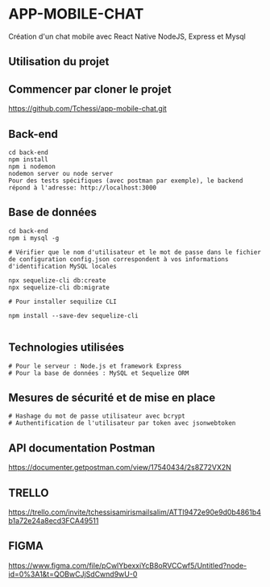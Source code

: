 # APP-MOBILE-CHAT

Création d'un chat mobile avec React Native NodeJS, Express et Mysql

## Utilisation du projet

## Commencer par cloner le projet

https://github.com/Tchessi/app-mobile-chat.git


## Back-end

```
cd back-end
npm install
npm i nodemon
nodemon server ou node server
Pour des tests spécifiques (avec postman par exemple), le backend répond à l'adresse: http://localhost:3000

```
## Base de données

```
cd back-end
npm i mysql -g 

# Vérifier que le nom d'utilisateur et le mot de passe dans le fichier de configuration config.json correspondent à vos informations d'identification MySQL locales

npx sequelize-cli db:create
npx sequelize-cli db:migrate

# Pour installer sequilize CLI

npm install --save-dev sequelize-cli


```

## Technologies utilisées

```
# Pour le serveur : Node.js et framework Express
# Pour la base de données : MySQL et Sequelize ORM

```

## Mesures de sécurité et de mise en place

```
# Hashage du mot de passe utilisateur avec bcrypt
# Authentification de l'utilisateur par token avec jsonwebtoken

```
## API documentation Postman
https://documenter.getpostman.com/view/17540434/2s8Z72VX2N

## TRELLO 

https://trello.com/invite/tchessisamirismailsalim/ATTI9472e90e9d0b4861b4b1a72e24a8ecd3FCA49511

## FIGMA 

https://www.figma.com/file/pCwlYbexxiYcB8oRVCCwf5/Untitled?node-id=0%3A1&t=QOBwCJjSdCwnd9wU-0


